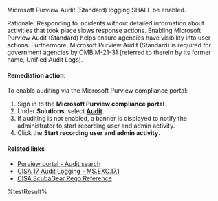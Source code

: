 Microsoft Purview Audit (Standard) logging SHALL be enabled.

Rationale: Responding to incidents without detailed information about activities that took place slows response actions. Enabling Microsoft Purview Audit (Standard) helps ensure agencies have visibility into user actions. Furthermore, Microsoft Purview Audit (Standard) is required for government agencies by OMB M-21-31 (referred to therein by its former name, Unified Audit Logs).

#### Remediation action:

To enable auditing via the Microsoft Purview compliance portal:
1. Sign in to the **Microsoft Purview compliance portal**.
2. Under **Solutions**, select [**Audit**](https://purview.microsoft.com/audit/auditsearch).
3. If auditing is not enabled, a banner is displayed to notify the administrator to start recording user and admin activity.
4. Click the **Start recording user and admin activity**.

#### Related links

* [Purview portal - Audit search](https://purview.microsoft.com/audit/auditsearch)
* [CISA 17 Audit Logging - MS.EXO.17.1](https://github.com/cisagov/ScubaGear/blob/main/PowerShell/ScubaGear/baselines/exo.md#msexo171v1)
* [CISA ScubaGear Rego Reference](https://github.com/cisagov/ScubaGear/blob/main/PowerShell/ScubaGear/Rego/EXOConfig.rego#L898)

<!--- Results --->
%testResult%